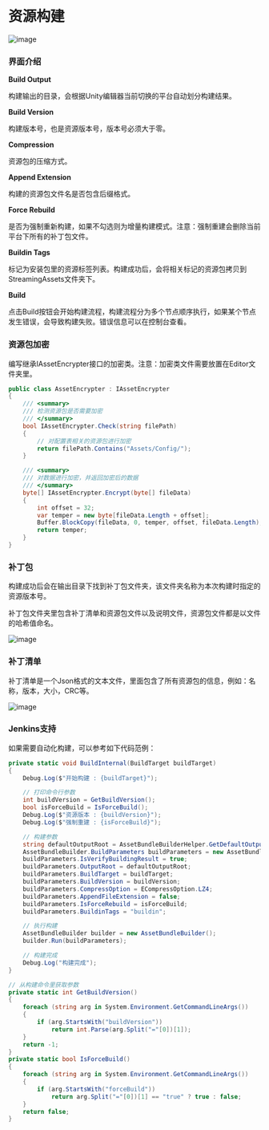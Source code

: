 # 资源构建

![image](https://github.com/tuyoogame/YooAsset/raw/main/Docs/Image/AssetBuilder-img1.jpg)

### 界面介绍

**Build Output**

构建输出的目录，会根据Unity编辑器当前切换的平台自动划分构建结果。

**Build Version**

构建版本号，也是资源版本号，版本号必须大于零。

**Compression**

资源包的压缩方式。

**Append Extension**

构建的资源包文件名是否包含后缀格式。

**Force Rebuild**

是否为强制重新构建，如果不勾选则为增量构建模式。注意：强制重建会删除当前平台下所有的补丁包文件。

**Buildin Tags**

标记为安装包里的资源标签列表。构建成功后，会将相关标记的资源包拷贝到StreamingAssets文件夹下。

**Build**

点击Build按钮会开始构建流程，构建流程分为多个节点顺序执行，如果某个节点发生错误，会导致构建失败。错误信息可以在控制台查看。

### 资源包加密

编写继承IAssetEncrypter接口的加密类。注意：加密类文件需要放置在Editor文件夹里。

````C#
public class AssetEncrypter : IAssetEncrypter
{
    /// <summary>
    /// 检测资源包是否需要加密
    /// </summary>
    bool IAssetEncrypter.Check(string filePath)
    {
        // 对配置表相关的资源包进行加密
        return filePath.Contains("Assets/Config/");
    }

    /// <summary>
    /// 对数据进行加密，并返回加密后的数据
    /// </summary>
    byte[] IAssetEncrypter.Encrypt(byte[] fileData)
    {
        int offset = 32;
        var temper = new byte[fileData.Length + offset];
        Buffer.BlockCopy(fileData, 0, temper, offset, fileData.Length);
        return temper;
    }
}
````

### 补丁包

构建成功后会在输出目录下找到补丁包文件夹，该文件夹名称为本次构建时指定的资源版本号。

补丁包文件夹里包含补丁清单和资源包文件以及说明文件，资源包文件都是以文件的哈希值命名。

![image](https://github.com/tuyoogame/YooAsset/raw/main/Docs/Image/AssetBuilder-img4.jpg)

### 补丁清单

补丁清单是一个Json格式的文本文件，里面包含了所有资源包的信息，例如：名称，版本，大小，CRC等。

![image](https://github.com/tuyoogame/YooAsset/raw/main/Docs/Image/AssetBuilder-img2.jpg)

### Jenkins支持

如果需要自动化构建，可以参考如下代码范例：

````c#
private static void BuildInternal(BuildTarget buildTarget)
{
    Debug.Log($"开始构建 : {buildTarget}");

    // 打印命令行参数
    int buildVersion = GetBuildVersion();
    bool isForceBuild = IsForceBuild();
    Debug.Log($"资源版本 : {buildVersion}");
    Debug.Log($"强制重建 : {isForceBuild}");

    // 构建参数
    string defaultOutputRoot = AssetBundleBuilderHelper.GetDefaultOutputRoot();
    AssetBundleBuilder.BuildParameters buildParameters = new AssetBundleBuilder.BuildParameters();
    buildParameters.IsVerifyBuildingResult = true;
    buildParameters.OutputRoot = defaultOutputRoot;
    buildParameters.BuildTarget = buildTarget;
    buildParameters.BuildVersion = buildVersion;
    buildParameters.CompressOption = ECompressOption.LZ4;
    buildParameters.AppendFileExtension = false;
    buildParameters.IsForceRebuild = isForceBuild;
    buildParameters.BuildinTags = "buildin";

    // 执行构建
    AssetBundleBuilder builder = new AssetBundleBuilder();
    builder.Run(buildParameters);

    // 构建完成
    Debug.Log("构建完成");
}

// 从构建命令里获取参数
private static int GetBuildVersion()
{
    foreach (string arg in System.Environment.GetCommandLineArgs())
    {
        if (arg.StartsWith("buildVersion"))
            return int.Parse(arg.Split("="[0])[1]);
    }
    return -1;
}
private static bool IsForceBuild()
{
    foreach (string arg in System.Environment.GetCommandLineArgs())
    {
        if (arg.StartsWith("forceBuild"))
            return arg.Split("="[0])[1] == "true" ? true : false;
    }
    return false;
}
````

